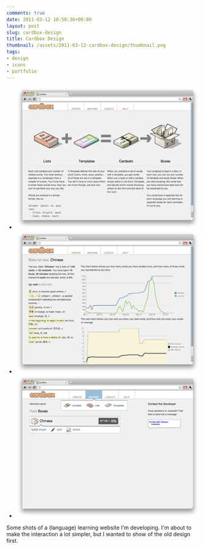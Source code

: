 ```yaml
---
comments: true
date: 2011-03-12 10:50:36+00:00
layout: post
slug: cardbox-design
title: Cardbox Design
thumbnail: /assets/2011-03-12-cardbox-design/thumbnail.png
tags:
- design
- icons
- portfolio
---
```


  * ![](/assets/2011-03-12-cardbox-design/cardbox-help.png)
  * ![](/assets/2011-03-12-cardbox-design/cardbox-stats.png)
  * ![](/assets/2011-03-12-cardbox-design/cardbox-home.png)

Some shots of a (language) learning website I'm developing. I'm about to make the interaction a lot simpler, but I wanted to show of the old design first.



